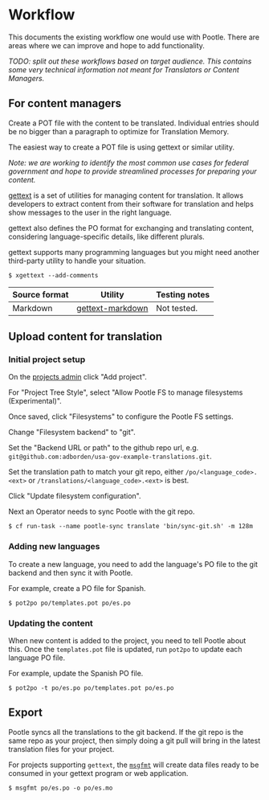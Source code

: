 # Workflow

This documents the existing workflow one would use with Pootle. There are areas
where we can improve and hope to add functionality.

_TODO: split out these workflows based on target audience. This contains some
very technical information not meant for Translators or Content Managers._


## For content managers

Create a POT file with the content to be translated. Individual entries should
be no bigger than a paragraph to optimize for Translation Memory.

The easiest way to create a POT file is using gettext or similar utility.

_Note: we are working to identify the most common use cases for federal
government and hope to provide streamlined processes for preparing your content._

[gettext](https://www.gnu.org/software/gettext/) is a set of utilities for
managing content for translation. It allows developers to extract content from
their software for translation and helps show messages to the user in the right
language.

gettext also defines the PO format for exchanging and translating content,
considering language-specific details, like different plurals.

gettext supports many programming languages but you might need another
third-party utility to handle your situation.

    $ xgettext --add-comments


Source format | Utility | Testing notes
--- | --- | ---
Markdown | [gettext-markdown](https://bitbucket.org/tagoh/gettext-markdown) | Not tested.


## Upload content for translation


### Initial project setup

On the [projects admin](https://translate.app.cloud.gov/admin/projects/) click
"Add project".

For "Project Tree Style", select "Allow Pootle FS to manage filesystems
(Experimental)".

Once saved, click "Filesystems" to configure the Pootle FS settings.

Change "Filesystem backend" to "git".

Set the "Backend URL or path" to the github repo url, e.g.
`git@github.com:adborden/usa-gov-example-translations.git`.

Set the translation path to match your git repo, either
`/po/<language_code>.<ext>` or `/translations/<language_code>.<ext>` is best.

Click "Update filesystem configuration".

Next an Operator needs to sync Pootle with the git repo.

    $ cf run-task --name pootle-sync translate 'bin/sync-git.sh' -m 128m


### Adding new languages

To create a new language, you need to add the language's PO file to the git
backend and then sync it with Pootle.

For example, create a PO file for Spanish.

    $ pot2po po/templates.pot po/es.po


### Updating the content

When new content is added to the project, you need to tell Pootle about this.
Once the `templates.pot` file is updated, run `pot2po` to update each language
PO file.

For example, update the Spanish PO file.

    $ pot2po -t po/es.po po/templates.pot po/es.po


## Export

Pootle syncs all the translations to the git backend. If the git repo is the
same repo as your project, then simply doing a git pull will bring in the latest
translation files for your project.

For projects supporting `gettext`, the
[`msgfmt`](https://www.gnu.org/software/gettext/manual/html_node/msgfmt-Invocation.html)
will create data files ready to be consumed in your gettext program or web application.

    $ msgfmt po/es.po -o po/es.mo
